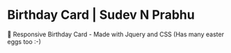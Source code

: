 # Birthday Card | Sudev N Prabhu
🎂 Responsive Birthday Card - Made with Jquery and CSS (Has many easter eggs too :-)

